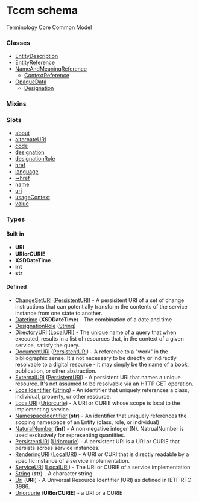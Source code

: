 
# Tccm schema


Terminology Core Common Model


### Classes

 * [EntityDescription](EntityDescription.md)
 * [EntityReference](EntityReference.md)
 * [NameAndMeaningReference](NameAndMeaningReference.md)
    * [ContextReference](ContextReference.md)
 * [OpaqueData](OpaqueData.md)
    * [Designation](Designation.md)

### Mixins


### Slots

 * [about](about.md)
 * [alternateURI](alternateURI.md)
 * [code](code.md)
 * [designation](designation.md)
 * [designationRole](designationRole.md)
 * [href](href.md)
 * [language](language.md)
 * [➞href](meaningHref.md)
 * [name](name.md)
 * [uri](uri.md)
 * [usageContext](usageContext.md)
 * [value](value.md)

### Types


#### Built in

 * **URI**
 * **URIorCURIE**
 * **XSDDateTime**
 * **int**
 * **str**

#### Defined

 * [ChangeSetURI](types/ChangeSetURI.md)  ([PersistentURI](types/PersistentURI.md))  - A persisitent URI of a set of change instructions that can potentially transform the contents of the service instance from one state to another.
 * [Datetime](types/Datetime.md)  (**XSDDateTime**)  - The combination of a date and time
 * [DesignationRole](types/DesignationRole.md)  ([String](types/String.md)) 
 * [DirectoryURI](types/DirectoryURI.md)  ([LocalURI](types/LocalURI.md))  - The unique name of a query that when executed, results in a list of resources that, in the context of a given service, satisfy the query.
 * [DocumentURI](types/DocumentURI.md)  ([PersistentURI](types/PersistentURI.md))  - A reference to a "work" in the bibliographic sense. It's not necessary to be directly or indirectly resolvable to a digital resource - it may simply be the name of a book, publication, or other abstraction.
 * [ExternalURI](types/ExternalURI.md)  ([PersistentURI](types/PersistentURI.md))  - A persistent URI that names a unique resource. It's not assumed to be resolvable via an HTTP GET operation.
 * [LocalIdentifier](types/LocalIdentifier.md)  ([String](types/String.md))  - An identifier that uniquely references a class, individual, property, or other resource.
 * [LocalURI](types/LocalURI.md)  ([Uriorcurie](types/Uriorcurie.md))  - A URI or CURIE whose scope is local to the implementing service.
 * [NamespaceIdentifier](types/NamespaceIdentifier.md)  (**str**)  - An identifier that uniquely references the scoping namespace of an Entity (class, role, or individual)
 * [NaturalNumber](types/NaturalNumber.md)  (**int**)  - A non-negative integer (N). NatrualNumber is used exclusively for representing quantities.
 * [PersistentURI](types/PersistentURI.md)  ([Uriorcurie](types/Uriorcurie.md))  - A persistent URI is a URI or CURIE that persists across service instances.
 * [RenderingURI](types/RenderingURI.md)  ([LocalURI](types/LocalURI.md))  - A URI or CURI that is directly readable by a specific instance of a service implementation.
 * [ServiceURI](types/ServiceURI.md)  ([LocalURI](types/LocalURI.md))  - The URI or CURIE of a service implementation
 * [String](types/String.md)  (**str**)  - A character string
 * [Uri](types/Uri.md)  (**URI**)  - A Universal Resource Identifier (URI) as defined in IETF RFC 3986.
 * [Uriorcurie](types/Uriorcurie.md)  (**URIorCURIE**)  - a URI or a CURIE
